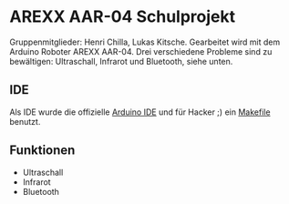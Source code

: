 # AREXX AAR-04 Schulprojekt
Gruppenmitglieder: Henri Chilla, Lukas Kitsche. Gearbeitet wird mit dem Arduino Roboter AREXX AAR-04. Drei verschiedene Probleme sind zu bewältigen: Ultraschall, Infrarot und Bluetooth, siehe unten.

## IDE
Als IDE wurde die offizielle [Arduino IDE](http://arduino.cc/en/main/software "git") und für Hacker ;) ein [Makefile](https://github.com/sudar/Arduino-Makefile "git") benutzt.

## Funktionen
* Ultraschall
* Infrarot
* Bluetooth